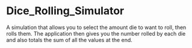# Dice_Rolling_Simulator

A simulation that allows you to select the amount die to want to roll, then rolls them.
The application then gives you the number rolled by each die and also totals the sum of all the values at the end.
